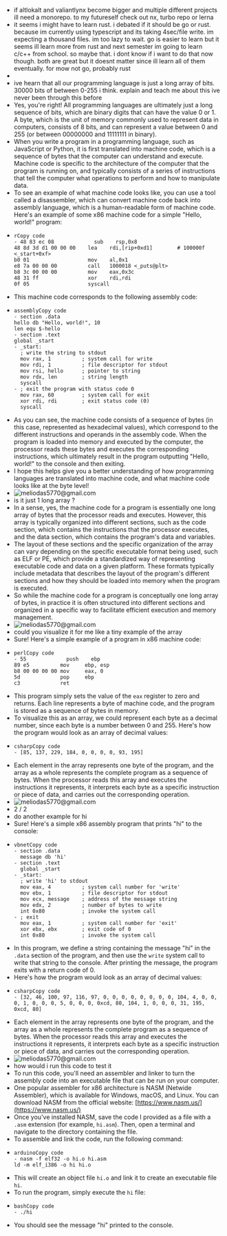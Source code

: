 - if altlokalt and valiantlynx become bigger  and multiple different projects ill need a monorepo.
  to my futureself check out nx, turbo repo or lerna
- it seems i might have to learn rust. i debated if it should be go or rust. because im currently using typescript and its taking 4sec/file write. im expecting a thousand files. im too lazy to wait. go is easier to learn but it seems ill learn more from rust and next semester im going to learn c/c++ from school. so maybe that. i dont know if i want to do that now though. both are great but it doesnt matter since ill learn all of them eventually. for mow not go, probably rust
-
- ive hearn that all our programming language is just a long array of bits. 30000 bits of between 0-255 i think. explain and teach me about this ive never been through this before
- Yes, you're right! All programming languages are ultimately just a long sequence of bits, which are binary digits that can have the value 0 or 1. A byte, which is the unit of memory commonly used to represent data in computers, consists of 8 bits, and can represent a value between 0 and 255 (or between 00000000 and 11111111 in binary).
- When you write a program in a programming language, such as JavaScript or Python, it is first translated into machine code, which is a sequence of bytes that the computer can understand and execute. Machine code is specific to the architecture of the computer that the program is running on, and typically consists of a series of instructions that tell the computer what operations to perform and how to manipulate data.
- To see an example of what machine code looks like, you can use a tool called a disassembler, which can convert machine code back into assembly language, which is a human-readable form of machine code. Here's an example of some x86 machine code for a simple "Hello, world!" program:
- ```
  rCopy code
  - 48 83 ec 08             sub    rsp,0x8
  48 8d 3d d1 00 00 00    lea    rdi,[rip+0xd1]        # 100000f <_start+0xf>
  b0 01                   mov    al,0x1
  e8 7a 00 00 00          call   1000018 <_puts@plt>
  b8 3c 00 00 00          mov    eax,0x3c
  48 31 ff                xor    rdi,rdi
  0f 05                   syscall
  ```
- This machine code corresponds to the following assembly code:
- ```
  assemblyCopy code
  - section .data
  hello db "Hello, world!", 10
  len equ $-hello
  - section .text
  global _start
  - _start:
    ; write the string to stdout
    mov rax, 1          ; system call for write
    mov rdi, 1          ; file descriptor for stdout
    mov rsi, hello      ; pointer to string
    mov rdx, len        ; string length
    syscall
  - ; exit the program with status code 0
    mov rax, 60         ; system call for exit
    xor rdi, rdi        ; exit status code (0)
    syscall
  ```
- As you can see, the machine code consists of a sequence of bytes (in this case, represented as hexadecimal values), which correspond to the different instructions and operands in the assembly code. When the program is loaded into memory and executed by the computer, the processor reads these bytes and executes the corresponding instructions, which ultimately result in the program outputting "Hello, world!" to the console and then exiting.
- I hope this helps give you a better understanding of how programming languages are translated into machine code, and what machine code looks like at the byte level!
- ![meliodas5770@gmail.com](https://chat.openai.com/_next/image?url=https%3A%2F%2Fs.gravatar.com%2Favatar%2F2576a423b7bd900c32a28c203be7899c%3Fs%3D480%26r%3Dpg%26d%3Dhttps%253A%252F%252Fcdn.auth0.com%252Favatars%252Fme.png&w=64&q=75)
- is it just 1 long array ?
- In a sense, yes, the machine code for a program is essentially one long array of bytes that the processor reads and executes. However, this array is typically organized into different sections, such as the code section, which contains the instructions that the processor executes, and the data section, which contains the program's data and variables.
- The layout of these sections and the specific organization of the array can vary depending on the specific executable format being used, such as ELF or PE, which provide a standardized way of representing executable code and data on a given platform. These formats typically include metadata that describes the layout of the program's different sections and how they should be loaded into memory when the program is executed.
- So while the machine code for a program is conceptually one long array of bytes, in practice it is often structured into different sections and organized in a specific way to facilitate efficient execution and memory management.
- ![meliodas5770@gmail.com](https://chat.openai.com/_next/image?url=https%3A%2F%2Fs.gravatar.com%2Favatar%2F2576a423b7bd900c32a28c203be7899c%3Fs%3D480%26r%3Dpg%26d%3Dhttps%253A%252F%252Fcdn.auth0.com%252Favatars%252Fme.png&w=64&q=75)
- could you visualize it for me like a tiny example of the array
- Sure! Here's a simple example of a program in x86 machine code:
- ```
  perlCopy code
  - 55             push    ebp
  89 e5          mov     ebp, esp
  b8 00 00 00 00 mov     eax, 0
  5d             pop     ebp
  c3             ret
  ```
- This program simply sets the value of the `eax` register to zero and returns. Each line represents a byte of machine code, and the program is stored as a sequence of bytes in memory.
- To visualize this as an array, we could represent each byte as a decimal number, since each byte is a number between 0 and 255. Here's how the program would look as an array of decimal values:
- ```
  csharpCopy code
  - [85, 137, 229, 184, 0, 0, 0, 0, 93, 195]
  ```
- Each element in the array represents one byte of the program, and the array as a whole represents the complete program as a sequence of bytes. When the processor reads this array and executes the instructions it represents, it interprets each byte as a specific instruction or piece of data, and carries out the corresponding operation.
- ![meliodas5770@gmail.com](https://chat.openai.com/_next/image?url=https%3A%2F%2Fs.gravatar.com%2Favatar%2F2576a423b7bd900c32a28c203be7899c%3Fs%3D480%26r%3Dpg%26d%3Dhttps%253A%252F%252Fcdn.auth0.com%252Favatars%252Fme.png&w=64&q=75)
- 2 / 2
- do another example for hi
- Sure! Here's a simple x86 assembly program that prints "hi" to the console:
- ```
  vbnetCopy code
  - section .data
    message db 'hi'
  - section .text
    global _start
  - _start:
    ; write 'hi' to stdout
    mov eax, 4          ; system call number for 'write'
    mov ebx, 1          ; file descriptor for stdout
    mov ecx, message    ; address of the message string
    mov edx, 2          ; number of bytes to write
    int 0x80            ; invoke the system call
  - ; exit
    mov eax, 1          ; system call number for 'exit'
    xor ebx, ebx        ; exit code of 0
    int 0x80            ; invoke the system call
  ```
- In this program, we define a string containing the message "hi" in the `.data` section of the program, and then use the `write` system call to write that string to the console. After printing the message, the program exits with a return code of 0.
- Here's how the program would look as an array of decimal values:
- ```
  csharpCopy code
  - [32, 46, 100, 97, 116, 97, 0, 0, 0, 0, 0, 0, 0, 0, 104, 4, 0, 0, 0, 1, 0, 0, 0, 5, 0, 0, 0, 0xcd, 80, 104, 1, 0, 0, 0, 31, 195, 0xcd, 80]
  ```
- Each element in the array represents one byte of the program, and the array as a whole represents the complete program as a sequence of bytes. When the processor reads this array and executes the instructions it represents, it interprets each byte as a specific instruction or piece of data, and carries out the corresponding operation.
- ![meliodas5770@gmail.com](https://chat.openai.com/_next/image?url=https%3A%2F%2Fs.gravatar.com%2Favatar%2F2576a423b7bd900c32a28c203be7899c%3Fs%3D480%26r%3Dpg%26d%3Dhttps%253A%252F%252Fcdn.auth0.com%252Favatars%252Fme.png&w=64&q=75)
- how would i run this code to test it
- To run this code, you'll need an assembler and linker to turn the assembly code into an executable file that can be run on your computer.
- One popular assembler for x86 architecture is NASM (Netwide Assembler), which is available for Windows, macOS, and Linux. You can download NASM from the official website: [https://www.nasm.us/](https://www.nasm.us/)
- Once you've installed NASM, save the code I provided as a file with a `.asm` extension (for example, `hi.asm`). Then, open a terminal and navigate to the directory containing the file.
- To assemble and link the code, run the following command:
- ```
  arduinoCopy code
  - nasm -f elf32 -o hi.o hi.asm
  ld -m elf_i386 -o hi hi.o
  ```
- This will create an object file `hi.o` and link it to create an executable file `hi`.
- To run the program, simply execute the `hi` file:
- ```
  bashCopy code
  - ./hi
  ```
- You should see the message "hi" printed to the console.